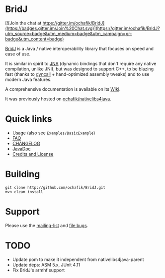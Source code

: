 # BridJ

[![Join the chat at https://gitter.im/ochafik/BridJ](https://badges.gitter.im/Join%20Chat.svg)](https://gitter.im/ochafik/BridJ?utm_source=badge&utm_medium=badge&utm_campaign=pr-badge&utm_content=badge)

[BridJ](http://bridj.googlecode.com) is a Java / native interoperability library that focuses on speed and ease of use.

It is similar in spirit to [JNA](https://github.com/twall/jna) (dynamic bindings that don't require any native compilation, unlike JNI), but was designed to support C++, to be blazing fast (thanks to [dyncall](http://dyncall.org) + hand-optimized assembly tweaks) and to use modern Java features.

A comprehensive documentation is available on its [Wiki](https://code.google.com/p/bridj/wiki/FAQ?tm=6).

It was previously hosted on [ochafik/nativelibs4java](http://github.com/ochafik/nativelibs4java).

# Quick links

* [Usage](https://code.google.com/p/bridj/wiki/Download) (also see `Examples/BasicExample`)
* [FAQ](https://code.google.com/p/bridj/wiki/FAQ?tm=6)
* [CHANGELOG](https://github.com/ochafik/BridJ/blob/master/CHANGELOG)
* [JavaDoc](http://nativelibs4java.sourceforge.net/bridj/api/development/)
* [Credits and License](http://code.google.com/p/bridj/wiki/CreditsAndLicense)

# Building
  ```
  git clone http://github.com/ochafik/BridJ.git
  mvn clean install
  ```

# Support

Please use the [mailing-list](https://groups.google.com/forum/#!forum/nativelibs4java) and [file bugs](https://github.com/ochafik/nativelibs4java/issues/new).

# TODO

* Update pom to make it independent from nativelibs4java-parent
* Update deps: ASM 5.x, JUnit 4.11
* Fix BridJ's armhf support
